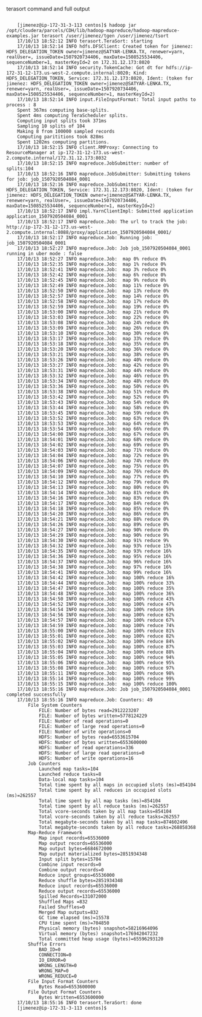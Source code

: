 <p>terasort command and full output</p>

<pre><code>
	[jimenez@ip-172-31-3-113 centos]$ hadoop jar /opt/cloudera/parcels/CDH/lib/hadoop-mapreduce/hadoop-mapreduce-examples.jar terasort /user/jimenez/tgen /user/jimenez/tsort
	17/10/13 18:52:12 INFO terasort.TeraSort: starting
	17/10/13 18:52:14 INFO hdfs.DFSClient: Created token for jimenez: HDFS_DELEGATION_TOKEN owner=jimenez@SATYAR-LENKA.TX, renewer=yarn, realUser=, issueDate=1507920734406, maxDate=1508525534406, sequenceNumber=1, masterKeyId=2 on 172.31.12.173:8020
	17/10/13 18:52:14 INFO security.TokenCache: Got dt for hdfs://ip-172-31-12-173.us-west-2.compute.internal:8020; Kind: HDFS_DELEGATION_TOKEN, Service: 172.31.12.173:8020, Ident: (token for jimenez: HDFS_DELEGATION_TOKEN owner=jimenez@SATYAR-LENKA.TX, renewer=yarn, realUser=, issueDate=1507920734406, maxDate=1508525534406, sequenceNumber=1, masterKeyId=2)
	17/10/13 18:52:14 INFO input.FileInputFormat: Total input paths to process : 8
	Spent 367ms computing base-splits.
	Spent 4ms computing TeraScheduler splits.
	Computing input splits took 371ms
	Sampling 10 splits of 104
	Making 8 from 100000 sampled records
	Computing parititions took 828ms
	Spent 1202ms computing partitions.
	17/10/13 18:52:15 INFO client.RMProxy: Connecting to ResourceManager at ip-172-31-12-173.us-west-2.compute.internal/172.31.12.173:8032
	17/10/13 18:52:15 INFO mapreduce.JobSubmitter: number of splits:104
	17/10/13 18:52:16 INFO mapreduce.JobSubmitter: Submitting tokens for job: job_1507920504084_0001
	17/10/13 18:52:16 INFO mapreduce.JobSubmitter: Kind: HDFS_DELEGATION_TOKEN, Service: 172.31.12.173:8020, Ident: (token for jimenez: HDFS_DELEGATION_TOKEN owner=jimenez@SATYAR-LENKA.TX, renewer=yarn, realUser=, issueDate=1507920734406, maxDate=1508525534406, sequenceNumber=1, masterKeyId=2)
	17/10/13 18:52:17 INFO impl.YarnClientImpl: Submitted application application_1507920504084_0001
	17/10/13 18:52:17 INFO mapreduce.Job: The url to track the job: http://ip-172-31-12-173.us-west-2.compute.internal:8088/proxy/application_1507920504084_0001/
	17/10/13 18:52:17 INFO mapreduce.Job: Running job: job_1507920504084_0001
	17/10/13 18:52:27 INFO mapreduce.Job: Job job_1507920504084_0001 running in uber mode : false
	17/10/13 18:52:27 INFO mapreduce.Job:  map 0% reduce 0%
	17/10/13 18:52:35 INFO mapreduce.Job:  map 1% reduce 0%
	17/10/13 18:52:41 INFO mapreduce.Job:  map 3% reduce 0%
	17/10/13 18:52:42 INFO mapreduce.Job:  map 6% reduce 0%
	17/10/13 18:52:45 INFO mapreduce.Job:  map 9% reduce 0%
	17/10/13 18:52:49 INFO mapreduce.Job:  map 11% reduce 0%
	17/10/13 18:52:50 INFO mapreduce.Job:  map 13% reduce 0%
	17/10/13 18:52:57 INFO mapreduce.Job:  map 14% reduce 0%
	17/10/13 18:52:58 INFO mapreduce.Job:  map 17% reduce 0%
	17/10/13 18:52:59 INFO mapreduce.Job:  map 19% reduce 0%
	17/10/13 18:53:00 INFO mapreduce.Job:  map 21% reduce 0%
	17/10/13 18:53:03 INFO mapreduce.Job:  map 22% reduce 0%
	17/10/13 18:53:08 INFO mapreduce.Job:  map 24% reduce 0%
	17/10/13 18:53:09 INFO mapreduce.Job:  map 26% reduce 0%
	17/10/13 18:53:10 INFO mapreduce.Job:  map 30% reduce 0%
	17/10/13 18:53:17 INFO mapreduce.Job:  map 33% reduce 0%
	17/10/13 18:53:18 INFO mapreduce.Job:  map 35% reduce 0%
	17/10/13 18:53:20 INFO mapreduce.Job:  map 36% reduce 0%
	17/10/13 18:53:21 INFO mapreduce.Job:  map 38% reduce 0%
	17/10/13 18:53:26 INFO mapreduce.Job:  map 40% reduce 0%
	17/10/13 18:53:27 INFO mapreduce.Job:  map 42% reduce 0%
	17/10/13 18:53:31 INFO mapreduce.Job:  map 44% reduce 0%
	17/10/13 18:53:32 INFO mapreduce.Job:  map 46% reduce 0%
	17/10/13 18:53:34 INFO mapreduce.Job:  map 48% reduce 0%
	17/10/13 18:53:36 INFO mapreduce.Job:  map 50% reduce 0%
	17/10/13 18:53:38 INFO mapreduce.Job:  map 51% reduce 0%
	17/10/13 18:53:42 INFO mapreduce.Job:  map 52% reduce 0%
	17/10/13 18:53:43 INFO mapreduce.Job:  map 54% reduce 0%
	17/10/13 18:53:44 INFO mapreduce.Job:  map 58% reduce 0%
	17/10/13 18:53:45 INFO mapreduce.Job:  map 59% reduce 0%
	17/10/13 18:53:52 INFO mapreduce.Job:  map 63% reduce 0%
	17/10/13 18:53:53 INFO mapreduce.Job:  map 64% reduce 0%
	17/10/13 18:53:54 INFO mapreduce.Job:  map 66% reduce 0%
	17/10/13 18:54:00 INFO mapreduce.Job:  map 67% reduce 0%
	17/10/13 18:54:01 INFO mapreduce.Job:  map 68% reduce 0%
	17/10/13 18:54:02 INFO mapreduce.Job:  map 69% reduce 0%
	17/10/13 18:54:03 INFO mapreduce.Job:  map 71% reduce 0%
	17/10/13 18:54:04 INFO mapreduce.Job:  map 72% reduce 0%
	17/10/13 18:54:06 INFO mapreduce.Job:  map 74% reduce 0%
	17/10/13 18:54:07 INFO mapreduce.Job:  map 75% reduce 0%
	17/10/13 18:54:09 INFO mapreduce.Job:  map 76% reduce 0%
	17/10/13 18:54:10 INFO mapreduce.Job:  map 77% reduce 0%
	17/10/13 18:54:12 INFO mapreduce.Job:  map 79% reduce 0%
	17/10/13 18:54:13 INFO mapreduce.Job:  map 80% reduce 0%
	17/10/13 18:54:14 INFO mapreduce.Job:  map 81% reduce 0%
	17/10/13 18:54:16 INFO mapreduce.Job:  map 83% reduce 0%
	17/10/13 18:54:17 INFO mapreduce.Job:  map 84% reduce 0%
	17/10/13 18:54:18 INFO mapreduce.Job:  map 85% reduce 0%
	17/10/13 18:54:20 INFO mapreduce.Job:  map 86% reduce 0%
	17/10/13 18:54:21 INFO mapreduce.Job:  map 88% reduce 0%
	17/10/13 18:54:26 INFO mapreduce.Job:  map 89% reduce 0%
	17/10/13 18:54:27 INFO mapreduce.Job:  map 90% reduce 0%
	17/10/13 18:54:29 INFO mapreduce.Job:  map 90% reduce 9%
	17/10/13 18:54:30 INFO mapreduce.Job:  map 91% reduce 9%
	17/10/13 18:54:32 INFO mapreduce.Job:  map 93% reduce 15%
	17/10/13 18:54:35 INFO mapreduce.Job:  map 93% reduce 16%
	17/10/13 18:54:36 INFO mapreduce.Job:  map 95% reduce 16%
	17/10/13 18:54:37 INFO mapreduce.Job:  map 96% reduce 16%
	17/10/13 18:54:38 INFO mapreduce.Job:  map 97% reduce 16%
	17/10/13 18:54:41 INFO mapreduce.Job:  map 99% reduce 16%
	17/10/13 18:54:42 INFO mapreduce.Job:  map 100% reduce 16%
	17/10/13 18:54:44 INFO mapreduce.Job:  map 100% reduce 33%
	17/10/13 18:54:47 INFO mapreduce.Job:  map 100% reduce 35%
	17/10/13 18:54:48 INFO mapreduce.Job:  map 100% reduce 36%
	17/10/13 18:54:50 INFO mapreduce.Job:  map 100% reduce 43%
	17/10/13 18:54:52 INFO mapreduce.Job:  map 100% reduce 47%
	17/10/13 18:54:54 INFO mapreduce.Job:  map 100% reduce 59%
	17/10/13 18:54:56 INFO mapreduce.Job:  map 100% reduce 62%
	17/10/13 18:54:57 INFO mapreduce.Job:  map 100% reduce 67%
	17/10/13 18:54:59 INFO mapreduce.Job:  map 100% reduce 74%
	17/10/13 18:55:00 INFO mapreduce.Job:  map 100% reduce 81%
	17/10/13 18:55:01 INFO mapreduce.Job:  map 100% reduce 82%
	17/10/13 18:55:02 INFO mapreduce.Job:  map 100% reduce 84%
	17/10/13 18:55:03 INFO mapreduce.Job:  map 100% reduce 87%
	17/10/13 18:55:04 INFO mapreduce.Job:  map 100% reduce 88%
	17/10/13 18:55:05 INFO mapreduce.Job:  map 100% reduce 94%
	17/10/13 18:55:06 INFO mapreduce.Job:  map 100% reduce 95%
	17/10/13 18:55:08 INFO mapreduce.Job:  map 100% reduce 97%
	17/10/13 18:55:11 INFO mapreduce.Job:  map 100% reduce 98%
	17/10/13 18:55:14 INFO mapreduce.Job:  map 100% reduce 99%
	17/10/13 18:55:15 INFO mapreduce.Job:  map 100% reduce 100%
	17/10/13 18:55:16 INFO mapreduce.Job: Job job_1507920504084_0001 completed successfully
	17/10/13 18:55:16 INFO mapreduce.Job: Counters: 49
		File System Counters
			FILE: Number of bytes read=2912223207
			FILE: Number of bytes written=5778124229
			FILE: Number of read operations=0
			FILE: Number of large read operations=0
			FILE: Number of write operations=0
			HDFS: Number of bytes read=6553615704
			HDFS: Number of bytes written=6553600000
			HDFS: Number of read operations=336
			HDFS: Number of large read operations=0
			HDFS: Number of write operations=16
		Job Counters 
			Launched map tasks=104
			Launched reduce tasks=8
			Data-local map tasks=104
			Total time spent by all maps in occupied slots (ms)=854104
			Total time spent by all reduces in occupied slots (ms)=262557
			Total time spent by all map tasks (ms)=854104
			Total time spent by all reduce tasks (ms)=262557
			Total vcore-seconds taken by all map tasks=854104
			Total vcore-seconds taken by all reduce tasks=262557
			Total megabyte-seconds taken by all map tasks=874602496
			Total megabyte-seconds taken by all reduce tasks=268858368
		Map-Reduce Framework
			Map input records=65536000
			Map output records=65536000
			Map output bytes=6684672000
			Map output materialized bytes=2851934348
			Input split bytes=15704
			Combine input records=0
			Combine output records=0
			Reduce input groups=65536000
			Reduce shuffle bytes=2851934348
			Reduce input records=65536000
			Reduce output records=65536000
			Spilled Records=131072000
			Shuffled Maps =832
			Failed Shuffles=0
			Merged Map outputs=832
			GC time elapsed (ms)=15578
			CPU time spent (ms)=704850
			Physical memory (bytes) snapshot=58216964096
			Virtual memory (bytes) snapshot=176942047232
			Total committed heap usage (bytes)=65596293120
		Shuffle Errors
			BAD_ID=0
			CONNECTION=0
			IO_ERROR=0
			WRONG_LENGTH=0
			WRONG_MAP=0
			WRONG_REDUCE=0
		File Input Format Counters 
			Bytes Read=6553600000
		File Output Format Counters 
			Bytes Written=6553600000
	17/10/13 18:55:16 INFO terasort.TeraSort: done
	[jimenez@ip-172-31-3-113 centos]$ 
	
</code></pre>